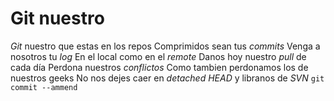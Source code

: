 # Git nuestro

*Git* nuestro que estas en los repos
Comprimidos sean tus *commits*
Venga a nosotros tu *log*
En el local como en el *remote*
Danos hoy nuestro *pull* de cada día
Perdona nuestros *conflictos*
Como tambien perdonamos los de nuestros geeks
No nos dejes caer en *detached HEAD*
y libranos de *SVN*
`git commit --ammend`
